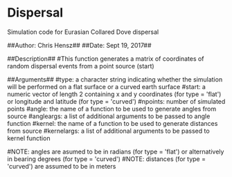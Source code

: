 # Dispersal
Simulation code for Eurasian Collared Dove dispersal

##Author: Chris Hensz##
##Date: Sept 19, 2017##

##Description##
#This function generates a matrix of coordinates of random dispersal events from a point source (start)

##Arguments##
#type: a character string indicating whether the simulation will be performed on a flat surface or a curved earth surface
#start: a numeric vector of length 2 containing x and y coordinates (for type = 'flat') or longitude and latitude (for type = 'curved')
#npoints: number of simulated points
#angle: the name of a function to be used to generate angles from source
#angleargs: a list of additional arguments to be passed to angle function
#kernel: the name of a function to be used to generate distances from source
#kernelargs: a list of additional arguments to be passed to kernel function

#NOTE: angles are asumed to be in radians (for type = 'flat') or alternatively in bearing degrees (for type = 'curved')
#NOTE: distances (for type = 'curved') are assumed to be in meters
